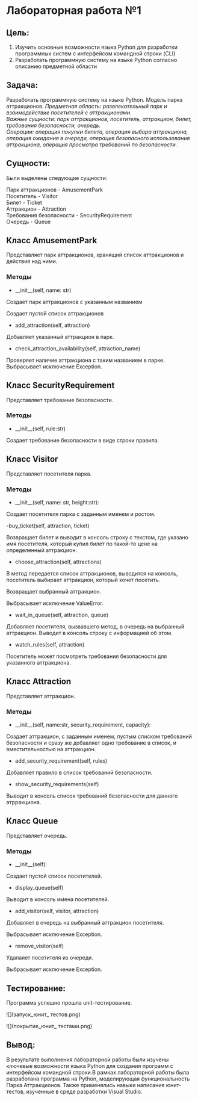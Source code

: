 # Лабораторная работа №1

## Цель: 
1. Изучить основные возможности языка Python для разработки программных систем с интерфейсом командной строки (CLI)
2. Разработать программную систему на языке Python согласно описанию предметной области
## Задача:
Разработать программную систему на языке Python. Модель парка аттракционов.
<em>
Предметная область: развлекательный парк и взаимодействие посетителей с аттракционами.<br>
Важные сущности: парк аттракционов, посетитель, аттракцион, билет, требования безопасности, очередь.<br>
Операции: операция покупки билета, операция выбора аттракциона, операция ожидания в очереди, операция безопасного использования аттракциона, операция просмотра требований по безопасности.
</em>

## Сущности:
Были выделены следующие сущности:

Парк аттракционов - AmusementPark <br>
Посетитель - Visitor <br>
Билет - Ticket <br>
Аттракцион - Attraction <br>
Требования безопасности - SecurityRequirement <br>
Очередь - Queue <br>

## Класс AmusementPark
Представляет парк аттракционов, хранящий список аттракционов и действия над ними.

### Методы

- \_\_init__(self, name: str)

Создает парк аттракционов с указанным названием

Создает пустой список аттракционов

- add_attraction(self, attraction)

Добавляет указанный аттракцион в парк.

- check_attraction_availability(self, attraction_name)

Проверяет наличие аттракциона с таким названием в парке. Выбрасывает исключение Exception.

## Класс SecurityRequirement

Представляет требование безопасности.

### Методы

- \_\_init__(self, rule:str)

Создает требование безопасности в виде строки правила.

## Класс Visitor

Представляет посетителя парка.

### Методы

- \_\_init__(self, name: str, height:str):

Создает посетителя парка с заданным именем и ростом.

-buy_ticket(self, attraction, ticket)

Возвращает билет и выводит в консоль строку с текстом, 
где указано имя посетителя, который купил билет по такой-то цене
на определенный аттракцион.

- choose_attraction(self, attractions)

В метод передается список аттракционов, выводится на консоль, посетитель выбирает аттракцион, который хочет посетить.

Возвращает выбранный аттракцион.

Выбрасывает исключение ValueError.

- wait_in_queue(self, attraction, queue)

Добавляет посетителя, вызвавшего метод, в очередь на выбранный аттракцион. Выводит в консоль строку с информацией об этом.

- watch_rules(self, attraction)

Посетитель может посмотреть требования безопасности для указанного аттракциона.

## Класс Attraction

Представляет аттракцион.

### Методы

- \_\_init__(self, name:str, security_requirement, capacity):

Создает аттракцион, с заданным именем, пустым списком требований безопасности и сразу же добавляет одно требование в список, и вместительностью на аттракцион.

- add_security_requirement(self, rules)

Добавляет правило в список требований безопасности.

- show_security_requirements(self)

Выводит в консоль список требований безопасности для данного атрракциона.

## Класс Queue

Представляет очередь.

### Методы

- \_\_init__(self):

Создает пустой список посетителей.

- display_queue(self)

Выводит в консоль имена посетителей.

- add_visitor(self, visitor, attraction)

Добавляет в очередь на выбранный аттракцион посетителя.

Выбрасывает исключение Exception.

- remove_visitor(self)

Удалаяет посетителя из очереди.

Выбрасывает исключение Exception.

## Тестирование:
Программа успешно прошла unit-тестирование.


![](запуск_юнит_ тестов.png)


![](покрытие_юнит_ тестами.png)


## Вывод:
В результате выполнения лабораторной работы были изучены ключевые возможности языка Python для создания программ с интерфейсом командной строки.В рамках лабораторной работы была разработана программа на Python, моделирующая функциональность Парка Аттракционов. Также применялись навыки написания юнит-тестов, изученные в среде разработки Visual Studio. 
